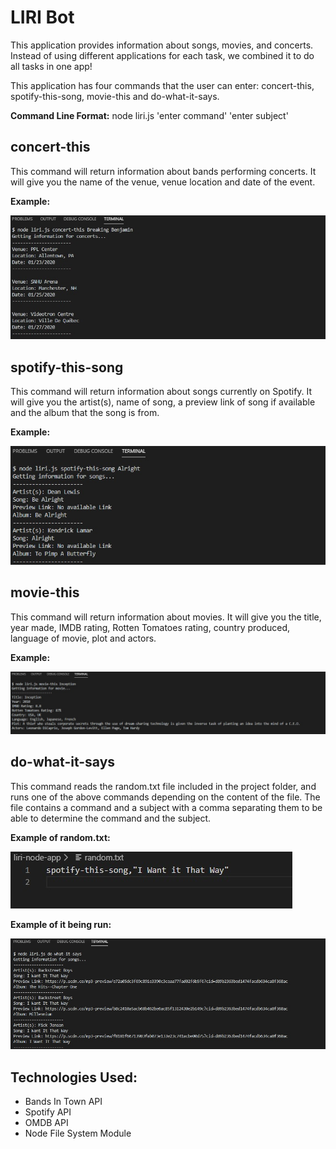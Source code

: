 <h1>LIRI Bot</h1>

This application provides information about songs, movies, and concerts. Instead of using different applications for each task, we combined it to do all tasks in one app!

This application has four commands that the user can enter: concert-this, spotify-this-song, movie-this and do-what-it-says.

<b>Command Line Format:</b> node liri.js 'enter command' 'enter subject'

<h2>concert-this</h2>

This command will return information about bands performing concerts. It will give you the name of the venue, venue location and date of the event.

<b>Example:</b>

![Concert This Image](./images/concert-this.jpg)

<h2>spotify-this-song</h2>

This command will return information about songs currently on Spotify. It will give you the artist(s), name of song, a preview link of song if available and the album that the song is from.

<b>Example:</b>

![Spotify This Song Image](./images/spotify-this-song.jpg)

<h2>movie-this</h2>

This command will return information about movies. It will give you the title, year made, IMDB rating, Rotten Tomatoes rating, country produced, language of movie, plot and actors.

<b>Example:</b>

![Movie This Image](./images/movie-this.jpg)

<h2>do-what-it-says</h2>

This command reads the random.txt file included in the project folder, and runs one of the above commands depending on the content of the file. The file contains a command and a subject with a comma separating them to be able to determine the command and the subject. 

<b>Example of random.txt:</b>

![Do What It Says Image](./images/random.jpg)

<b>Example of it being run:</b>

![Do What It Says Image](./images/do-what-it-says.jpg)

<h2>Technologies Used:</h2>

* Bands In Town API
* Spotify API
* OMDB API
* Node File System Module
